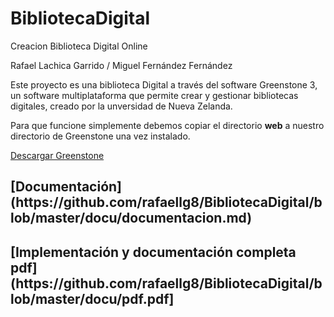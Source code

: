 # BibliotecaDigital
Creacion Biblioteca Digital Online

Rafael Lachica Garrido / Miguel Fernández Fernández

Este proyecto es una biblioteca Digital a través del software Greenstone 3, un software multiplataforma que permite crear y gestionar bibliotecas digitales,
creado por la unversidad de Nueva Zelanda.

Para que funcione simplemente debemos copiar el directorio **web** a nuestro directorio de Greenstone una vez instalado.

[Descargar Greenstone](http://www.greenstone.org/download_es)

<h2>[Documentación](https://github.com/rafaellg8/BibliotecaDigital/blob/master/docu/documentacion.md)</h2>

<h2>[Implementación y documentación completa  pdf](https://github.com/rafaellg8/BibliotecaDigital/blob/master/docu/pdf.pdf]

